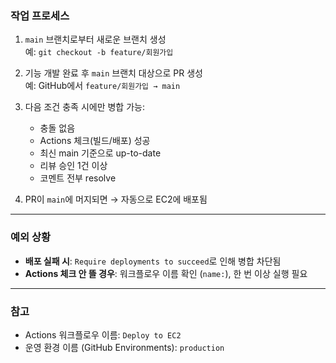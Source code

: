 ### 작업 프로세스

1. `main` 브랜치로부터 새로운 브랜치 생성  
   예: `git checkout -b feature/회원가입`

2. 기능 개발 완료 후 `main` 브랜치 대상으로 PR 생성  
   예: GitHub에서 `feature/회원가입 → main`

3. 다음 조건 충족 시에만 병합 가능:
    - 충돌 없음
    - Actions 체크(빌드/배포) 성공
    - 최신 main 기준으로 up-to-date
    - 리뷰 승인 1건 이상
    - 코멘트 전부 resolve

4. PR이 `main`에 머지되면 → 자동으로 EC2에 배포됨

---

### 예외 상황

- **배포 실패 시**: `Require deployments to succeed`로 인해 병합 차단됨
- **Actions 체크 안 뜰 경우**: 워크플로우 이름 확인 (`name:`), 한 번 이상 실행 필요

---

### 참고
- Actions 워크플로우 이름: `Deploy to EC2`
- 운영 환경 이름 (GitHub Environments): `production`
